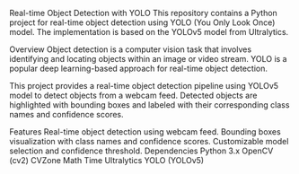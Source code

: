 Real-time Object Detection with YOLO
This repository contains a Python project for real-time object detection using YOLO (You Only Look Once) model. The implementation is based on the YOLOv5 model from Ultralytics.

Overview
Object detection is a computer vision task that involves identifying and locating objects within an image or video stream. YOLO is a popular deep learning-based approach for real-time object detection.

This project provides a real-time object detection pipeline using YOLOv5 model to detect objects from a webcam feed. Detected objects are highlighted with bounding boxes and labeled with their corresponding class names and confidence scores.

Features
Real-time object detection using webcam feed.
Bounding boxes visualization with class names and confidence scores.
Customizable model selection and confidence threshold.
Dependencies
Python 3.x
OpenCV (cv2)
CVZone
Math
Time
Ultralytics YOLO (YOLOv5)
